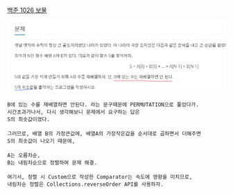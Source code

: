 [백준 1026 보물](https://www.acmicpc.net/problem/1026)

![image1](image1.jpg)
```
B에 있는 수를 재배열하면 안된다. 라는 문구때문에 PERMUTATION으로 풀었다가.
시간초과가나서, 다시 생각해보니 문제에서 요구하는 답은
S의 최솟값이였다.

그러므로, 배열 B의 가장큰값에, 배열A의 가장작은값을 순서대로 곱하면서 더해주면 
S의 최솟값이 나오기 때문에, 

A는 오름차순,
B는 내림차순으로 정렬하여 문제 해결.

여기서, 정렬 시 Custom으로 작성한 Comparator는 속도에 영향을 미치므로,
내림차순 정렬은 Collections.reverseOrder API를 사용하자.

```